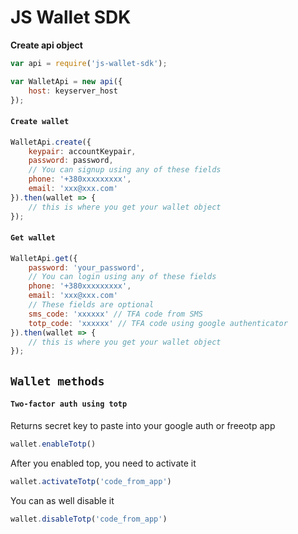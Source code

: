 # JS Wallet SDK

**Create api object**

```js
var api = require('js-wallet-sdk');

var WalletApi = new api({
    host: keyserver_host
});
```


#### `Create wallet`
```js
WalletApi.create({
    keypair: accountKeypair,
    password: password,
    // You can signup using any of these fields
    phone: '+380xxxxxxxxx',
    email: 'xxx@xxx.com'
}).then(wallet => {
    // this is where you get your wallet object
});
```

#### `Get wallet`
```js
WalletApi.get({
    password: 'your_password',
    // You can login using any of these fields
    phone: '+380xxxxxxxxx',
    email: 'xxx@xxx.com'
    // These fields are optional
    sms_code: 'xxxxxx' // TFA code from SMS
    totp_code: 'xxxxxx' // TFA code using google authenticator
}).then(wallet => {
    // this is where you get your wallet object
});
```

## `Wallet methods`
#### `Two-factor auth using totp`
Returns secret key to paste into your google auth or freeotp app
```js
wallet.enableTotp()
```

After you enabled top, you need to activate it
```js
wallet.activateTotp('code_from_app')
```

You can as well disable it
```js
wallet.disableTotp('code_from_app')
```
